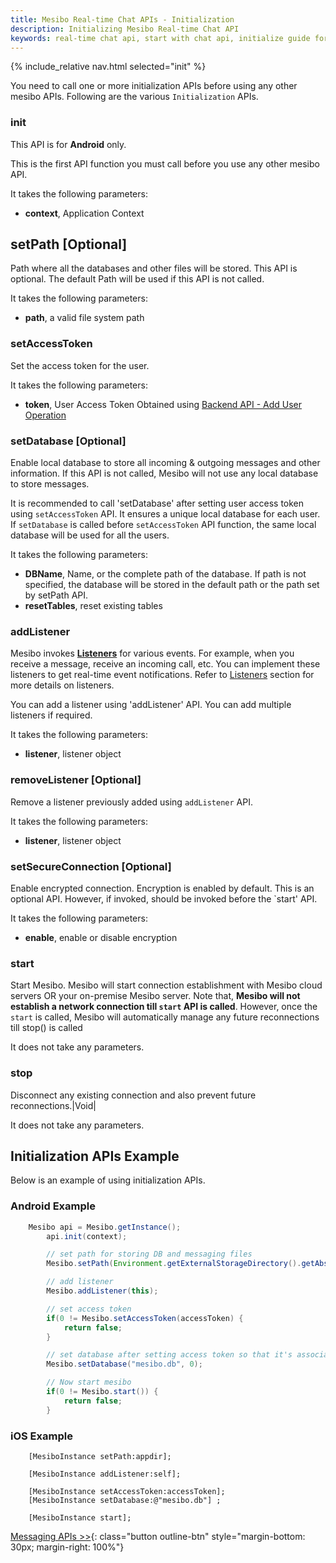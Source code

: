 ```yaml
---
title: Mesibo Real-time Chat APIs - Initialization
description: Initializing Mesibo Real-time Chat API 
keywords: real-time chat api, start with chat api, initialize guide for api
---
```

{% include_relative nav.html selected="init" %}

You need to call one or more initialization APIs before using any other mesibo APIs. Following are the various `Initialization` APIs.

### init
This API is for **Android** only.  

This is the first API function you must call before you use any other mesibo API.

It takes the following parameters:

 - **context**, Application Context

## setPath [Optional]
Path where all the databases and other files will be stored. This API is optional. The default Path will be used if this API is not called.

It takes the following parameters:
 
  - **path**, a valid file system path


### setAccessToken
Set the access token for the user. 

It takes the following parameters:
 
  - **token**, User Access Token Obtained using [Backend API - Add User Operation](/documentation/api/backend-api/) 

### setDatabase [Optional]
Enable local database to store all incoming &amp; outgoing messages and other information. If this API is not called, Mesibo will not use any local database to store messages. 

It is recommended to call 'setDatabase' after setting user access token using `setAccessToken` API. It ensures a unique local database for each user. If `setDatabase` is called before `setAccessToken` API function, the same local database will be used for all the users. 

It takes the following parameters:
 
  - **DBName**, Name, or the complete path of the database. If path is not specified, the database will be stored in the default path or the path set by setPath API.
  - **resetTables**, reset existing tables


### addListener
Mesibo invokes [**Listeners**](/documentation/api/real-time-api/listeners/) for various events. For example, when you receive a message, receive an incoming call, etc. You can implement these listeners to get real-time event notifications. Refer to [Listeners](/documentation/api/real-time-api/listeners/) section for more details on listeners.

You can add a listener using 'addListener' API.  You can add multiple listeners if required. 

It takes the following parameters:
 
  - **listener**, listener object

### removeListener [Optional]
Remove a listener previously added using `addListener` API.                           

It takes the following parameters:
 
  - **listener**, listener object

### setSecureConnection [Optional]
Enable encrypted connection. Encryption is enabled by default. This is an optional API. However, if invoked, should be invoked before the `start' API. 

It takes the following parameters:
 
  - **enable**, enable or disable encryption

### start 
Start Mesibo. Mesibo will start connection establishment with Mesibo cloud servers OR your on-premise Mesibo server. Note that, **Mesibo will not establish a network connection till `start` API is called**. However, once the `start` is called, Mesibo will automatically manage any future reconnections till stop() is called

It does not take any parameters.

### stop
Disconnect any existing connection and also prevent future reconnections.|Void|                           

It does not take any parameters.

## Initialization APIs Example 
Below is an example of using initialization APIs.

### Android Example

```java
	Mesibo api = Mesibo.getInstance();
        api.init(context);

        // set path for storing DB and messaging files
        Mesibo.setPath(Environment.getExternalStorageDirectory().getAbsolutePath());

        // add listener
        Mesibo.addListener(this);

        // set access token
        if(0 != Mesibo.setAccessToken(accessToken) {
            return false;
        }

        // set database after setting access token so that it's associated with the user
        Mesibo.setDatabase("mesibo.db", 0);

        // Now start mesibo
        if(0 != Mesibo.start()) {
            return false;
        }
```

### iOS Example

```objc
    [MesiboInstance setPath:appdir];

    [MesiboInstance addListener:self];

    [MesiboInstance setAccessToken:accessToken];
    [MesiboInstance setDatabase:@"mesibo.db"] ; 

    [MesiboInstance start];
```

[Messaging APIs >>](messaging.md){: class="button outline-btn" style="margin-bottom: 30px; margin-right: 100%"}
